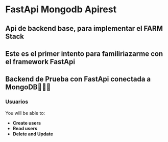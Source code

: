 # FastApi Mongodb Apirest

## Api de backend base, para implementar el FARM Stack

## Este es el primer intento para familiriazarme con el framework FastApi

## Backend de Prueba con FastApi conectada a MongoDB🚀🦄🧺

### Usuarios

You will be able to:

- **Create users**
- **Read users**
- **Delete and Update**
